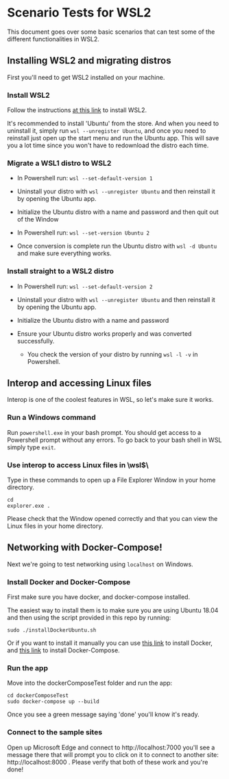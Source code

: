 # Scenario Tests for WSL2

This document goes over some basic scenarios that can test some of the different functionalities in WSL2. 

## Installing WSL2 and migrating distros

First you'll need to get WSL2 installed on your machine.

### Install WSL2

Follow the instructions [at this link](https://aka.ms/wsl2-install) to install WSL2.

It's recommended to install 'Ubuntu' from the store. And when you need to uninstall it, simply run `wsl --unregister Ubuntu`, and once you need to reinstall just open up the start menu and run the Ubuntu app. This will save you a lot time since you won't have to redownload the distro each time.

### Migrate a WSL1 distro to WSL2

- In Powershell run: 
   `wsl --set-default-version 1` 

- Uninstall your distro with `wsl --unregister Ubuntu` and then reinstall it by opening the Ubuntu app.

- Initialize the Ubuntu distro with a name and password and then quit out of the Window

- In Powershell run:
   `wsl --set-version Ubuntu 2`

- Once conversion is complete run the Ubuntu distro with `wsl -d Ubuntu` and make sure everything works.

### Install straight to a WSL2 distro

- In Powershell run: 
   `wsl --set-default-version 2`

- Uninstall your distro with `wsl --unregister Ubuntu` and then reinstall it by opening the Ubuntu app.

- Initialize the Ubuntu distro with a name and password

- Ensure your Ubuntu distro works properly and was converted successfully.
   - You check the version of your distro by running `wsl -l -v` in Powershell.

## Interop and accessing Linux files

Interop is one of the coolest features in WSL, so let's make sure it works.

### Run a Windows command

Run `powershell.exe` in your bash prompt. You should get access to a Powershell prompt without any errors. To go back to your bash shell in WSL simply type `exit`.

### Use interop to access Linux files in \\wsl$\

Type in these commands to open up a File Explorer Window in your home directory.

```
cd
explorer.exe .
```

Please check that the Window opened correctly and that you can view the Linux files in your home directory.

## Networking with Docker-Compose!

Next we're going to test networking using `localhost` on Windows. 

### Install Docker and Docker-Compose

First make sure you have docker, and docker-compose installed.

The easiest way to install them is to make sure you are using Ubuntu 18.04 and then using the script provided in this repo by running: 

`sudo ./installDockerUbuntu.sh`

Or if you want to install it manually you can use [this link](https://docs.docker.com/install/linux/docker-ce/ubuntu/) to install Docker, and [this link](https://docs.docker.com/compose/install/) to install Docker-Compose.

### Run the app

Move into the dockerComposeTest folder and run the app:

```
cd dockerComposeTest
sudo docker-compose up --build
```

Once you see a green message saying 'done' you'll know it's ready.

### Connect to the sample sites

Open up Microsoft Edge and connect to http://localhost:7000 you'll see a message there that will prompt you to click on it to connect to another site: http://localhost:8000 . Please verify that both of these work and you're done!
